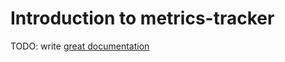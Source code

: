# Introduction to metrics-tracker

TODO: write [great documentation](http://jacobian.org/writing/what-to-write/)
